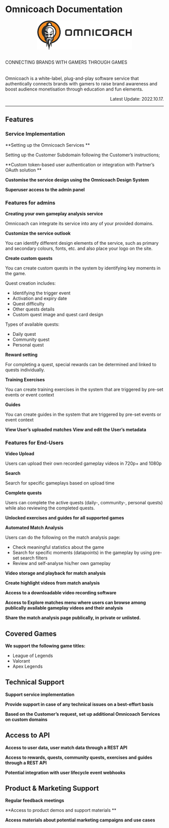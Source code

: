 # Omnicoach Documentation

<p style="text-align: center;">
<img align="center" width="300" height="92" src="/assets/Omnicoach_logo.png">
<br /><br />

CONNECTING BRANDS WITH GAMERS THROUGH GAMES<br /><br />  
Omnicoach is a white-label, plug-and-play software service that authentically connects brands with gamers to raise brand awareness and boost audience monetisation through education and fun elements.<br />
</p>
<p align="right">Latest Update: 2022.10.17.</p>
<hr />

## Features
### Service Implementation

**Setting up the Omnicoach Services **
    
Setting up the Customer Subdomain following the Customer’s instructions;

**Custom token-based user authentication or integration with Partner’s OAuth solution **

**Customise the service design using the Omnicoach Design System**

**Superuser access to the admin panel**
### Features for admins
**Creating your own gameplay analysis service**

Omnicoach can integrate its service into any of your provided domains. 


**Customize the service outlook**

You can identify different design elements of the service, such as primary and secondary colours, fonts, etc. and also place your logo on the site.

**Create custom quests**

You can create custom quests in the system by identifying key moments in the game.

Quest creation includes:

- Identifying the trigger event 
- Activation and expiry date
- Quest difficulty
- Other quests details
- Custom quest image and quest card design

Types of available quests:

- Daily quest
- Community quest
- Personal quest

**Reward setting**

For completing a quest, special rewards can be determined and linked to quests individually.

**Training Exercises**

You can create training exercises in the system that are triggered by pre-set events or event context

**Guides**

You can create guides in the system that are triggered by pre-set events or event context

**View User’s uploaded matches**
**View and edit the User’s metadata**

### Features for End-Users

**Video Upload**

Users can upload their own recorded gameplay videos in 720p+ and 1080p

**Search**

Search for specific gameplays based on upload time

**Complete quests**

Users can complete the active quests (daily-, community-, personal quests) while also reviewing the completed quests.

**Unlocked exercises and guides for all supported games**

**Automated Match Analysis**

Users can do the following on the match analysis page:

- Check meaningful statistics about the game
- Search for specific moments (datapoints) in the gameplay by using pre-set search filters
- Review and self-analyse his/her own gameplay

**Video storage and playback for match analysis**

**Create highlight videos from match analysis**

**Access to a downloadable video recording software**

**Access to Explore matches menu where users can browse among publically available gameplay videos and their analysis**

**Share the match analysis page publically, in private or unlisted.**

## Covered Games

**We support the following game titles:**

- League of Legends
- Valorant
- Apex Legends

## Technical Support


**Support service implementation**


**Provide support in case of any technical issues on a best-effort basis**


**Based on the Customer’s request, set up additional Omnicoach Services on custom domains**

## Access to API

**Access to user data, user match data through a REST API**

**Access to rewards, quests, community quests, exercises and guides through a REST API**

**Potential integration with user lifecycle event webhooks**

## Product & Marketing Support

**Regular feedback meetings**

**Access to product demos and support materials **

**Access materials about potential marketing campaigns and use cases**
